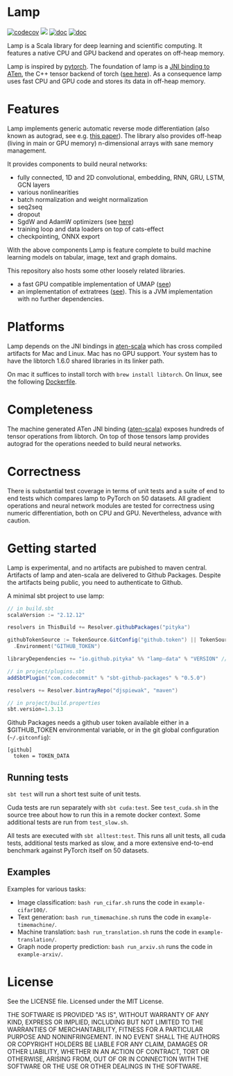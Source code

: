 # Lamp

[![codecov](https://codecov.io/gh/pityka/lamp/branch/master/graph/badge.svg)](https://codecov.io/gh/pityka/lamp)
[![](https://github.com/pityka/lamp/workflows/CI/badge.svg)](https://github.com/pityka/lamp/actions?query=workflow%3ACI)
[![doc](https://img.shields.io/badge/api-scaladoc-green)](https://pityka.github.io/lamp/api/lamp/index.html)
[![doc](https://img.shields.io/badge/docs-green)](https://pityka.github.io/lamp)

Lamp is a Scala library for deep learning and scientific computing. 
It features a native CPU and GPU backend and operates on off-heap memory. 

Lamp is inspired by [pytorch](https://pytorch.org/). 
The foundation of lamp is a [JNI binding to ATen](https://github.com/pityka/aten-scala), the C++ tensor backend of torch ([see here](https://pytorch.org/cppdocs/#aten])).
As a consequence lamp uses fast CPU and GPU code and stores its data in off-heap memory.

# Features

Lamp implements generic automatic reverse mode differentiation (also known as autograd, see e.g. [this paper](https://arxiv.org/pdf/1811.05031.pdf)). 
The library also provides off-heap (living in main or GPU memory) n-dimensional arrays with sane memory management.

It provides components to build neural networks:

- fully connected, 1D and 2D convolutional, embedding, RNN, GRU, LSTM, GCN layers
- various nonlinearities
- batch normalization and weight normalization
- seq2seq
- dropout
- SgdW and AdamW optimizers (see [here](https://arxiv.org/abs/1711.05101))
- training loop and data loaders on top of cats-effect
- checkpointing, ONNX export

With the above components Lamp is feature complete to build machine learning models on tabular, image, text and graph domains.

This repository also hosts some other loosely related libraries. 

- a fast GPU compatible implementation of UMAP ([see](https://arxiv.org/abs/1802.03426))
- an implementation of extratrees ([see](https://hal.archives-ouvertes.fr/hal-00341932)). This is a JVM implementation with no further dependencies.

# Platforms

Lamp depends on the JNI bindings in [aten-scala](https://github.com/pityka/aten-scala) which has cross compiled artifacts for Mac and Linux. Mac has no GPU support. Your system has to have the libtorch 1.6.0 shared libraries in its linker path.

On mac it suffices to install torch with `brew install libtorch`.
On linux, see the following [Dockerfile](https://github.com/pityka/aten-scala/blob/master/docker-runtime/Dockerfile).

# Completeness

The machine generated ATen JNI binding ([aten-scala](https://github.com/pityka/aten-scala)) exposes hundreds of tensor operations from libtorch. 
On top of those tensors lamp provides autograd for the operations needed to build neural networks.

# Correctness

There is substantial test coverage in terms of unit tests and a suite of end to end tests which compares lamp to PyTorch on 50 datasets. All gradient operations and neural network modules are tested for correctness using numeric differentiation, both on CPU and GPU. Nevertheless, advance with caution.

# Getting started

Lamp is experimental, and no artifacts are pubished to maven central. Artifacts of lamp and aten-scala are delivered to Github Packages. Despite the artifacts being public, you need to authenticate to Github.

A minimal sbt project to use lamp:

```scala
// in build.sbt
scalaVersion := "2.12.12"

resolvers in ThisBuild += Resolver.githubPackages("pityka")

githubTokenSource := TokenSource.GitConfig("github.token") || TokenSource
  .Environment("GITHUB_TOKEN")

libraryDependencies += "io.github.pityka" %% "lamp-data" % "VERSION" // look at the github project page for version
```

```scala
// in project/plugins.sbt
addSbtPlugin("com.codecommit" % "sbt-github-packages" % "0.5.0")

resolvers += Resolver.bintrayRepo("djspiewak", "maven")
```

```scala
// in project/build.properties
sbt.version=1.3.13
```

Github Packages needs a github user token available either in a $GITHUB_TOKEN environmental variable, or in the git global configuration (`~/.gitconfig`): 
```gitconfig
[github]
  token = TOKEN_DATA
```

## Running tests

`sbt test` will run a short test suite of unit tests.

Cuda tests are run separately with `sbt cuda:test`. See `test_cuda.sh` in the source tree about how to run this in a remote docker context. Some additional tests are run from `test_slow.sh`.

All tests are executed with `sbt alltest:test`. This runs all unit tests, all cuda tests, additional tests marked as slow, and a more extensive end-to-end benchmark against PyTorch itself on 50 datasets.

## Examples

Examples for various tasks:

- Image classification: `bash run_cifar.sh` runs the code in `example-cifar100/`.
- Text generation: `bash run_timemachine.sh` runs the code in `example-timemachine/`.
- Machine translation: `bash run_translation.sh` runs the code in `example-translation/`.
- Graph node property prediction: `bash run_arxiv.sh` runs the code in `example-arxiv/`.


# License

See the LICENSE file. Licensed under the MIT License.

THE SOFTWARE IS PROVIDED "AS IS", WITHOUT WARRANTY OF ANY KIND, EXPRESS OR
IMPLIED, INCLUDING BUT NOT LIMITED TO THE WARRANTIES OF MERCHANTABILITY,
FITNESS FOR A PARTICULAR PURPOSE AND NONINFRINGEMENT. IN NO EVENT SHALL THE
AUTHORS OR COPYRIGHT HOLDERS BE LIABLE FOR ANY CLAIM, DAMAGES OR OTHER
LIABILITY, WHETHER IN AN ACTION OF CONTRACT, TORT OR OTHERWISE, ARISING FROM,
OUT OF OR IN CONNECTION WITH THE SOFTWARE OR THE USE OR OTHER DEALINGS IN THE
SOFTWARE.
